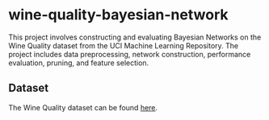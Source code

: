 # wine-quality-bayesian-network


This project involves constructing and evaluating Bayesian Networks on the Wine Quality dataset from the UCI Machine Learning Repository. The project includes data preprocessing, network construction, performance evaluation, pruning, and feature selection.

## Dataset
The Wine Quality dataset can be found [here](https://archive.ics.uci.edu/dataset/109/wine). 
